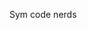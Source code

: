 Sym code nerds

<!---
CrystalzzzDeez/CrystalzzzDeez is a ✨ special ✨ repository because its `README.md` (this file) appears on your GitHub profile.
You can click the Preview link to take a look at your changes.
--->
